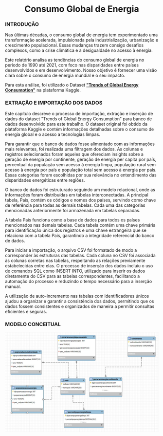 <h1 align = "center">
  Consumo Global de Energia 
</h1>
 
### INTRODUÇÃO

Nas últimas décadas, o consumo global de energia tem experimentado uma transformação acelerada, impulsionada pela industrialização, urbanização e crescimento populacional. Essas mudanças trazem consigo desafios complexos, como a crise climática e a desigualdade no acesso à energia.
  
Este relatório analisa as tendências do consumo global de energia no período de 1990 até 2021, com foco nas disparidades entre países desenvolvidos e em desenvolvimento. Nosso objetivo é fornecer uma visão clara sobre o consumo de energia mundial e o seu impacto.  

Para esta análise, foi utilizado o Dataset [**"Trends of Global Energy Consumption"**](https://www.kaggle.com/code/abmsayem/trends-of-global-energy-consumption/input) na plataforma Kaggle.

### EXTRAÇÃO E IMPORTAÇÃO DOS DADOS

Este capítulo descreve o processo de importação, extração e inserção de dados do dataset "Trends of Global Energy Consumption" para banco de dados desenvolvido para este trabalho. O dataset original foi obtido da plataforma Kaggle e contém informações detalhadas sobre o consumo de energia global e o acesso a tecnologias limpas.

Para garantir que o banco de dados fosse alimentado com as informações mais relevantes, foi realizada uma filtragem dos dados. As colunas e registros selecionados foram aqueles que ofereciam insights sobre a geração de energia por continente, geração de energia per capita por país, percentual da população sem acesso à energia limpa, população rural sem acesso à energia por país e população total sem acesso à energia por país. Essas categorias foram escolhidas por sua relevância no entendimento das disparidades energéticas entre regiões.

O banco de dados foi estruturado seguindo um modelo relacional, onde as informações foram distribuídas em tabelas interconectadas. A principal tabela, Pais, contém os códigos e nomes dos países, servindo como chave de referência para todas as demais tabelas. Cada uma das categorias mencionadas anteriormente foi armazenada em tabelas separadas.

A tabela Pais funciona como a base de dados para todos os países mencionados nas demais tabelas. Cada tabela contém uma chave primária para identificação única dos registros e uma chave estrangeira que se relaciona com a tabela Pais, garantindo a integridade referencial do banco de dados.

Para iniciar a importação, o arquivo CSV foi formatado de modo a corresponder às estruturas das tabelas. Cada coluna no CSV foi associada às colunas corretas nas tabelas, respeitando as relações previamente estabelecidas entre elas. O processo de inserção dos dados incluiu o uso de comandos SQL como INSERT INTO, utilizado para inserir os dados diretamente do CSV para as tabelas correspondentes, facilitando a automação do processo e reduzindo o tempo necessário para a inserção manual.

A utilização de auto-incremento nas tabelas com identificadores únicos ajudou a organizar e garantir a consistência dos dados, permitindo que os dados fossem consistentes e organizados de maneira a permitir consultas eficientes e seguras. 

### MODELO CONCEITUAL

![Der trabalho](./DER.jpg)